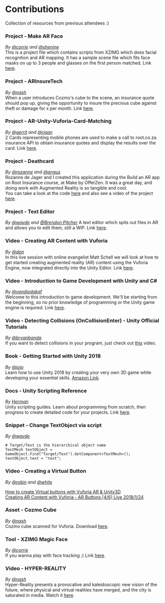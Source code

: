 # Contributions
Collection of resources from previous attendees :)

### Project - Make AR Face
_By [@corrie](https://offerzen-make.slack.com/messages/@U9MCSKB9U) and [@shenine](https://offerzen-make.slack.com/messages/@U9LECL4Q3)_  
This is a project file which contains scripts from XZIMG which does facial recognition and AR mapping. It has a sample scene file which fits face masks on up to 3 people and glasses on the first person matched. Link [here](https://bitbucket.org/Echochi/make-ar-face).

### Project - ARInsureTech
_By [@nash](https://offerzen-make.slack.com/messages/@U9LQD9TMK)_  
When a user introduces Cozmo's cube to the scene, an insurance quote should pop up, giving the opportunity to insure the precious cube against theft or damage for x per month. Link [here](https://github.com/Akahadaka/ARInsureTech).

### Project - AR-Unity-Vuforia-Card-Matching
_By [@gerrit](https://offerzen-make.slack.com/messages/@U8VB829BJ) and [@riaan](https://offerzen-make.slack.com/messages/@UBGB8GT7A)_  
2 Cards representing mobile phones are used to make a call to root.co.za insurance API to obtain insurance quotes and display the results over the card. Link [here](https://github.com/giliomeejg/AR-Unity-Vuforia-Card-Matching).

### Project - Deathcard
_By [@rozanne](https://offerzen-make.slack.com/messages/@U9WNZ7C74) and [@angus](https://offerzen-make.slack.com/messages/@UC6JH787K)_  
Rozanne de Jager and I created this application during the Build an AR app on Root Insurance course, at Make by OfferZen. It was a great day, and doing work with Augmented Reality is so tangible and cool.  
You can take a look at the code [here](https://github.com/AngusTheMack/deathcard) and also see a video of the project [here](https://photos.app.goo.gl/kNBLJUVC2TgRWWfY7).

### Project - Text Editor
_By [@wayde](https://offerzen-make.slack.com/messages/@U9K82LR7D) and [@Brendon Pitcher](https://offerzen-make.slack.com/messages/@UC8F5853R)_
A text editor which spits out files in AR and allows you to edit them, still a WIP. Link [here](https://bitbucket.org/waydemlyle/makeday/src/master/).

### Video - Creating AR Content with Vuforia
_By [@dan](https://offerzen-make.slack.com/messages/@U9M5EBTH9)_  
In this live session with online evangelist Matt Schell we will look at how to get started creating augmented reality (AR) content using the Vuforia Engine, now integrated directly into the Unity Editor. Link [here](https://www.youtube.com/watch?v=9XikHnTiukk&list=PLX2vGYjWbI0Thl0pOCbKWrbbiw7RWiRG7).

### Video - Introduction to Game Development with Unity and C#
_By [@vandiedakaf](https://offerzen-make.slack.com/messages/@U92C2GUHJ)_  
Welcome to this introduction to game development. We'll be starting from the beginning, so no prior knowledge of programming or the Unity game engine is required. Link [here](https://www.youtube.com/watch?v=_cCGBMmMOFw).

### Video - Detecting Collisions (OnCollisionEnter) - Unity Official Tutorials
_By [@bryanbanda](https://offerzen-make.slack.com/messages/@UC7QLG788)_  
If you want to detect collisions in your program, just check out [this](https://www.youtube.com/watch?v=QRp4V1JTZnM) video.

### Book - Getting Started with Unity 2018
_By [@jojo](https://offerzen-make.slack.com/messages/@UC088FCUS)_  
Learn how to use Unity 2018 by creating your very own 3D game while developing your essential skills. [Amazon Link](https://www.amazon.com/Getting-Started-Unity-2018-development-ebook/dp/B07BP9Y7RB).

### Docs - Unity Scripting Reference
_By [Herman](https://offerzen-make.slack.com/messages/@U9KSM2264)_  
Unity scripting guides. Learn about programming from scratch, then progress to create detailed code for your projects. Link [here](https://unity3d.com/learn/tutorials/s/scripting).

### Snippet - Change TextObject via script
_By [@wayde](https://offerzen-make.slack.com/messages/@U9K82LR7D)_
```
# Target/Text is the hierarchical object name 
TextMesh textObject = GameObject.Find("Target/Text").GetComponent<TextMesh>();
textObject.text = "test";
```

### Video - Creating a Virtual Button
_By [@robin](https://offerzen-make.slack.com/messages/@U98E8NB6J) and [@whits](https://offerzen-make.slack.com/messages/@U9WBFSVD0)_

[How to create Virtual buttons with Vuforia AR & Unity3D](https://www.youtube.com/watch?v=ElmzIq6stNI)  
[Creating AR Content with Vuforia - AR Buttons [4/6] Live 2018/1/24](https://www.youtube.com/watch?v=S1VrS05IxyQ)

### Asset - Cozmo Cube
_By [@nash](https://offerzen-make.slack.com/messages/@U9LQD9TMK)_  
Cozmo cube scanned for Vuforia. Download [here](https://files.slack.com/files-pri/T8CRG18UC-FC89W3G7P/download/cozmocube.unitypackage).

### Tool - XZIMG Magic Face
_By [@corrie](https://offerzen-make.slack.com/messages/@U9MCSKB9U)_  
If you wanna play with face tracking ;) Link [here](https://www.xzimg.com/Products?nav=product-XMF).

### Video - HYPER-REALITY
_By [@nash](https://offerzen-make.slack.com/messages/@U9LQD9TMK)_  
Hyper-Reality presents a provocative and kaleidoscopic new vision of the future, where physical and virtual realities have merged, and the city is saturated in media. Watch it [here](https://www.youtube.com/watch?v=YJg02ivYzSs).

